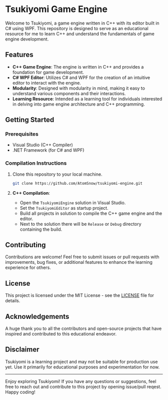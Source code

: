 # Tsukiyomi Game Engine

Welcome to Tsukiyomi, a game engine written in C++ with its editor built in C# using WPF. This repository is designed to serve as an educational resource for me to learn C++ and understand the fundamentals of game engine development.

## Features

- **C++ Game Engine**: The engine is written in C++ and provides a foundation for game development.
- **C# WPF Editor**: Utilizes C# and WPF for the creation of an intuitive editor to interact with the engine.
- **Modularity**: Designed with modularity in mind, making it easy to understand various components and their interactions.
- **Learning Resource**: Intended as a learning tool for individuals interested in delving into game engine architecture and C++ programming.

## Getting Started

### Prerequisites

- Visual Studio (C++ Compiler)
- .NET Framework (for C# and WPF)

### Compilation Instructions

1. Clone this repository to your local machine.
    ```bash
    git clone https://github.com/AtomSnow/tsukiyomi-engine.git
    ```

2. **C++ Compilation**:
   - Open the `TsukiyomiEngine` solution in Visual Studio.
   - Set the `TsukiyomiEditor` as startup project.
   - Build all projects in solution to compile the C++ game engine and the editor.
   - Next to the solution there will be `Release` or `Debug` directory containing the build.

## Contributing

Contributions are welcome! Feel free to submit issues or pull requests with improvements, bug fixes, or additional features to enhance the learning experience for others.

## License

This project is licensed under the MIT License - see the [LICENSE](LICENSE) file for details.

## Acknowledgements

A huge thank you to all the contributors and open-source projects that have inspired and contributed to this educational endeavor.

## Disclaimer

Tsukiyomi is a learning project and may not be suitable for production use yet. Use it primarily for educational purposes and experimentation for now.

---

Enjoy exploring Tsukiyomi! If you have any questions or suggestions, feel free to reach out and contribute to this project by opening issue/pull reqest. Happy coding!
